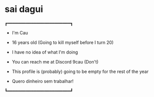 # sai dagui
┏━━━━━━━━━━━━━━━━━━━━━━━━┓

* I'm Cau

* 16 years old (Going to kill myself before I turn 20)

* I have no idea of what I'm doing

* You can reach me at Discord 9cau (Don't)

* This profile is (probably) going to be empty for the rest of the year

* Quero dinheiro sem trabalhar!

┗━━━━━━━━━━━━━━━━━━━━━━━━┛


